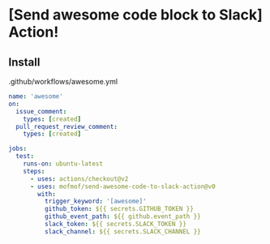 # [Send awesome code block to Slack] Action!

## Install

.github/workflows/awesome.yml

```yml
name: 'awesome'
on:
  issue_comment:
    types: [created]
  pull_request_review_comment:
    types: [created]

jobs:
  test:
    runs-on: ubuntu-latest
    steps:
      - uses: actions/checkout@v2
      - uses: mofmof/send-awesome-code-to-slack-action@v0
        with:
          trigger_keyword: '[awesome]'
          github_token: ${{ secrets.GITHUB_TOKEN }}
          github_event_path: ${{ github.event_path }}
          slack_token: ${{ secrets.SLACK_TOKEN }}
          slack_channel: ${{ secrets.SLACK_CHANNEL }}
```
